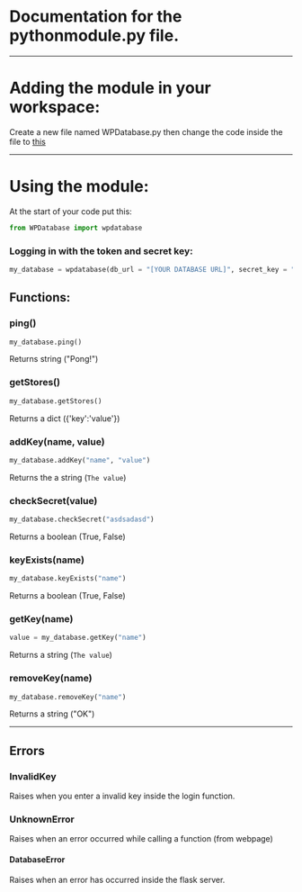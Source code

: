 # Documentation for the pythonmodule.py file.
------------------------------------------
# Adding the module in your workspace:

Create a new file named WPDatabase.py then change the code inside the file to [this](https://raw.githubusercontent.com/a-a-a-a-a-a-a-a-a-a-a/WPDatabase/main/pythonmodule.py)

-----------------
# Using the module:

At the start of your code put this:
```py
from WPDatabase import wpdatabase
```

### Logging in with the token and secret key:

```py
my_database = wpdatabase(db_url = "[YOUR DATABASE URL]", secret_key = "[YOUR SECRET KEY]")
```

## Functions:

### ping()

```py
my_database.ping()
```
Returns string ("Pong!")

### getStores()
```py
my_database.getStores()
```
Returns a dict ({'key':'value'})

### addKey(name, value)
```py
my_database.addKey("name", "value")
```
Returns the a string (`The value`)

### checkSecret(value)
```py
my_database.checkSecret("asdsadasd")
```
Returns a boolean (True, False)

### keyExists(name)
```py
my_database.keyExists("name")
```
Returns a boolean (True, False)

### getKey(name)
```py
value = my_database.getKey("name")
```
Returns a string (`The value`)

### removeKey(name)
```py
my_database.removeKey("name")
```
Returns a string ("OK")

---
## Errors

### InvalidKey
Raises when you enter a invalid key inside the login function.

### UnknownError
Raises when an error occurred while calling a function (from webpage)

#### DatabaseError
Raises when an error has occurred inside the flask server.

